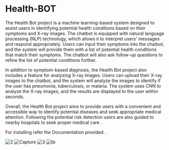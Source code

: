 # Health-BOT
The Health Bot project is a machine learning-based system designed to assist users in identifying potential health conditions based on their symptoms and X-ray images.
The chatbot is equipped with natural language processing (NLP) technology, which allows it to interpret users' messages and respond appropriately. Users can input their symptoms into the chatbot, and the system will provide them with a list of potential health conditions that match their symptoms. The chatbot will also ask follow-up questions to refine the list of potential conditions further.

In addition to symptom-based diagnosis, the Health Bot project also includes a feature for analyzing X-ray images. Users can upload their X-ray images to the chatbot, and the system will analyze the images to identify if the user has pneumonia, tuberculosis, or malaria. The system uses CNN to analyze the X-ray images, and the results are displayed to the user within seconds.

Overall, the Health Bot project aims to provide users with a convenient and accessible way to identify potential diseases and seek appropriate medical attention. Following the potential risk detection users are also guided to nearby hospitals to seek proper medical care .


For installing refer the Documentation provided .


![2](https://user-images.githubusercontent.com/83614865/219848375-4b22571e-5992-482b-bc5a-57d910c81339.JPG)
![Capture](https://user-images.githubusercontent.com/83614865/219848378-44d5c120-320e-4fe7-8989-91a67253e957.JPG)
![3](https://user-images.githubusercontent.com/83614865/219848551-3edd0fa2-7fa5-41ce-80b1-4935965ea6c0.JPG)
![tb](https://user-images.githubusercontent.com/83614865/219848553-8d188b58-9457-49a0-a95a-ccce0c925d1f.PNG)

